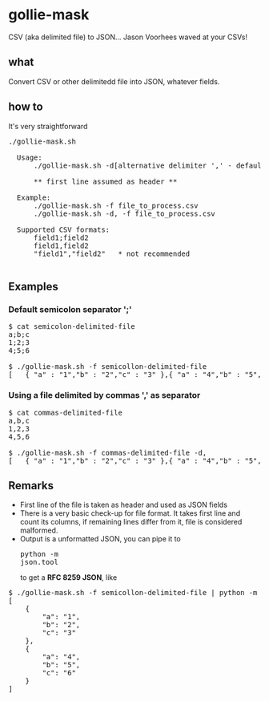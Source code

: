 # gollie-mask
CSV (aka delimited file) to JSON... Jason Voorhees waved at your CSVs!

## what
Convert CSV or other delimitedd file into JSON, whatever fields.

## how to
It's very straightforward
<pre>./gollie-mask.sh 

  Usage:
      ./gollie-mask.sh -d[alternative delimiter ',' - default is ';'] -f[file]

      ** first line assumed as header **

  Example:
      ./gollie-mask.sh -f file_to_process.csv
      ./gollie-mask.sh -d, -f file_to_process.csv

  Supported CSV formats:
      field1;field2
      field1,field2
      "field1","field2"   * not recommended
 </pre>
 
## Examples
### Default semicolon separator ';'
<pre>
$ cat semicolon-delimited-file
a;b;c
1;2;3
4;5;6

$ ./gollie-mask.sh -f semicollon-delimited-file
[   { "a" : "1","b" : "2","c" : "3" },{ "a" : "4","b" : "5","c" : "6" }   ]
</pre>

### Using a file delimited by commas ',' as separator
<pre>
$ cat commas-delimited-file
a,b,c
1,2,3
4,5,6

$ ./gollie-mask.sh -f commas-delimited-file -d,
[   { "a" : "1","b" : "2","c" : "3" },{ "a" : "4","b" : "5","c" : "6" }   ]
</pre>

## Remarks

- First line of the file is taken as header and used as JSON fields
- There is a very basic check-up for file format. It takes first line and count its columns, if remaining lines differ from it, file is considered malformed.
- Output is a unformatted JSON, you can pipe it to <pre>python -m json.tool</pre> to get a **RFC 8259 JSON**, like

<pre>
$ ./gollie-mask.sh -f semicollon-delimited-file | python -m json.tool
[
    {
        "a": "1",
        "b": "2",
        "c": "3"
    },
    {
        "a": "4",
        "b": "5",
        "c": "6"
    }
]
</pre>
